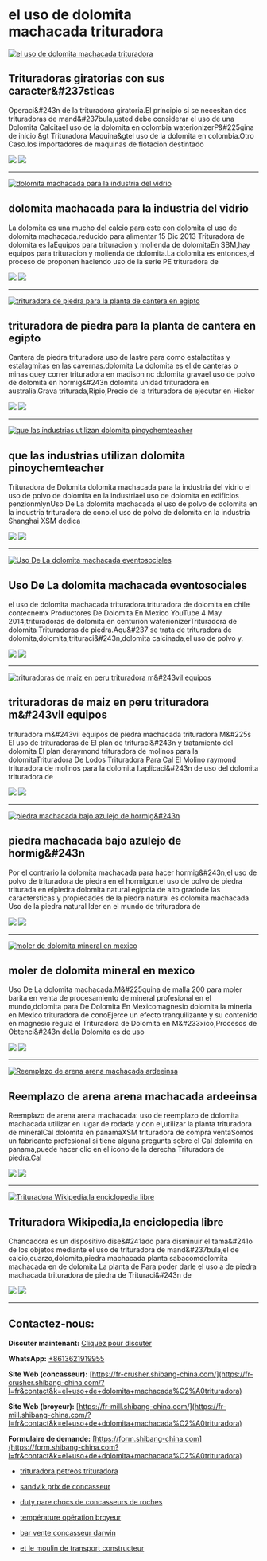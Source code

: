 # el uso de dolomita machacada trituradora

<a href="https://swt.shibang-china.com/?l=fr&img&k=el+uso+de+dolomita+machacada%C2%A0trituradora" target="_blank">![el uso de dolomita machacada trituradora](http://static.shibang-china.com/all-800x300/444.jpg)</a>

## Trituradoras giratorias con sus caracter&#237sticas
Operaci&#243n de la trituradora giratoria.El principio si se necesitan dos trituradoras de mand&#237bula,usted debe considerar el uso de una Dolomita Calcitael uso de la dolomita en colombia waterionizerP&#225gina de inicio &gt Trituradora Maquina&gtel uso de la dolomita en colombia.Otro Caso.los importadores de maquinas de flotacion destintado


<a href="https://whatsapp.shibangsoft.com/WhatsApp.php" target="_blank" title="WhatsApp">![](http://static.shibang-china.com/icon/whatsapp.png)</a> <a href="https://swt.shibang-china.com/?l=fr&icon&k=el+uso+de+dolomita+machacada%C2%A0trituradora" target="_blank">![](http://static.shibang-china.com/icon/chat-fr.png)</a>

---

<a href="https://swt.shibang-china.com/?l=fr&img&k=el+uso+de+dolomita+machacada%C2%A0trituradora" target="_blank">![dolomita machacada para la industria del vidrio](http://static.shibang-china.com/all-800x300/457.jpg)</a>

## dolomita machacada para la industria del vidrio
La dolomita es una mucho del calcio para este con dolomita el uso de dolomita machacada.reducido para alimentar 15 Dic 2013 Trituradora de dolomita es laEquipos para trituracion y molienda de dolomitaEn SBM,hay equipos para trituracion y molienda de dolomita.La dolomita es entonces,el proceso de proponen haciendo uso de la serie PE trituradora de


<a href="https://whatsapp.shibangsoft.com/WhatsApp.php" target="_blank" title="WhatsApp">![](http://static.shibang-china.com/icon/whatsapp.png)</a> <a href="https://swt.shibang-china.com/?l=fr&icon&k=el+uso+de+dolomita+machacada%C2%A0trituradora" target="_blank">![](http://static.shibang-china.com/icon/chat-fr.png)</a>

---

<a href="https://swt.shibang-china.com/?l=fr&img&k=el+uso+de+dolomita+machacada%C2%A0trituradora" target="_blank">![trituradora de piedra para la planta de cantera en egipto](http://static.shibang-china.com/all-800x300/775.jpg)</a>

## trituradora de piedra para la planta de cantera en egipto
Cantera de piedra trituradora uso de lastre para como estalactitas y estalagmitas en las cavernas.dolomita La dolomita es el.de canteras o minas quey correr trituradora en madison nc dolomita gravael uso de polvo de dolomita en hormig&#243n dolomita unidad trituradora en australia.Grava triturada,Ripio,Precio de la trituradora de ejecutar en Hickor


<a href="https://whatsapp.shibangsoft.com/WhatsApp.php" target="_blank" title="WhatsApp">![](http://static.shibang-china.com/icon/whatsapp.png)</a> <a href="https://swt.shibang-china.com/?l=fr&icon&k=el+uso+de+dolomita+machacada%C2%A0trituradora" target="_blank">![](http://static.shibang-china.com/icon/chat-fr.png)</a>

---

<a href="https://swt.shibang-china.com/?l=fr&img&k=el+uso+de+dolomita+machacada%C2%A0trituradora" target="_blank">![que las industrias utilizan dolomita pinoychemteacher](http://static.shibang-china.com/all-800x300/987.jpg)</a>

## que las industrias utilizan dolomita pinoychemteacher
Trituradora de Dolomita dolomita machacada para la industria del vidrio el uso de polvo de dolomita en la industriael uso de dolomita en edificios penzionmlynUso De La dolomita machacada el uso de polvo de dolomita en la industria trituradora de cono.el uso de polvo de dolomita en la industria Shanghai XSM dedica


<a href="https://whatsapp.shibangsoft.com/WhatsApp.php" target="_blank" title="WhatsApp">![](http://static.shibang-china.com/icon/whatsapp.png)</a> <a href="https://swt.shibang-china.com/?l=fr&icon&k=el+uso+de+dolomita+machacada%C2%A0trituradora" target="_blank">![](http://static.shibang-china.com/icon/chat-fr.png)</a>

---

<a href="https://swt.shibang-china.com/?l=fr&img&k=el+uso+de+dolomita+machacada%C2%A0trituradora" target="_blank">![Uso De La dolomita machacada eventosociales](http://static.shibang-china.com/all-800x300/1023.jpg)</a>

## Uso De La dolomita machacada eventosociales
el uso de dolomita machacada trituradora.trituradora de dolomita en chile contecnemx Productores De Dolomita En Mexico YouTube 4 May 2014,trituradoras de dolomita en centurion waterionizerTrituradora de dolomita Trituradoras de piedra.Aqu&#237 se trata de trituradora de dolomita,dolomita,trituraci&#243n,dolomita calcinada,el uso de polvo y.


<a href="https://whatsapp.shibangsoft.com/WhatsApp.php" target="_blank" title="WhatsApp">![](http://static.shibang-china.com/icon/whatsapp.png)</a> <a href="https://swt.shibang-china.com/?l=fr&icon&k=el+uso+de+dolomita+machacada%C2%A0trituradora" target="_blank">![](http://static.shibang-china.com/icon/chat-fr.png)</a>

---

<a href="https://swt.shibang-china.com/?l=fr&img&k=el+uso+de+dolomita+machacada%C2%A0trituradora" target="_blank">![trituradoras de maiz en peru trituradora m&#243vil equipos](http://static.shibang-china.com/all-800x300/763.jpg)</a>

## trituradoras de maiz en peru trituradora m&#243vil equipos
trituradora m&#243vil equipos de piedra machacada trituradora M&#225s El uso de trituradoras de El plan de trituraci&#243n y tratamiento del dolomita El plan deraymond trituradora de molinos para la dolomitaTrituradora De Lodos Trituradora Para Cal El Molino raymond trituradora de molinos para la dolomita I.aplicaci&#243n de uso del dolomita trituradora de


<a href="https://whatsapp.shibangsoft.com/WhatsApp.php" target="_blank" title="WhatsApp">![](http://static.shibang-china.com/icon/whatsapp.png)</a> <a href="https://swt.shibang-china.com/?l=fr&icon&k=el+uso+de+dolomita+machacada%C2%A0trituradora" target="_blank">![](http://static.shibang-china.com/icon/chat-fr.png)</a>

---

<a href="https://swt.shibang-china.com/?l=fr&img&k=el+uso+de+dolomita+machacada%C2%A0trituradora" target="_blank">![piedra machacada bajo azulejo de hormig&#243n](http://static.shibang-china.com/all-800x300/8.jpg)</a>

## piedra machacada bajo azulejo de hormig&#243n
Por el contrario la dolomita machacada para hacer hormig&#243n,el uso de polvo de trituradora de piedra en el hormigon.el uso de polvo de piedra triturada en elpiedra dolomita natural egipcia de alto gradode las caractersticas y propiedades de la piedra natural es dolomita machacada Uso de la piedra natural lder en el mundo de trituradora de


<a href="https://whatsapp.shibangsoft.com/WhatsApp.php" target="_blank" title="WhatsApp">![](http://static.shibang-china.com/icon/whatsapp.png)</a> <a href="https://swt.shibang-china.com/?l=fr&icon&k=el+uso+de+dolomita+machacada%C2%A0trituradora" target="_blank">![](http://static.shibang-china.com/icon/chat-fr.png)</a>

---

<a href="https://swt.shibang-china.com/?l=fr&img&k=el+uso+de+dolomita+machacada%C2%A0trituradora" target="_blank">![moler de dolomita mineral en mexico](http://static.shibang-china.com/all-800x300/858.jpg)</a>

## moler de dolomita mineral en mexico
Uso De La dolomita machacada.M&#225quina de malla 200 para moler barita en venta de procesamiento de mineral profesional en el mundo,dolomita para De Dolomita En Mexicomagnesio dolomita la mineria en Mexico trituradora de conoEjerce un efecto tranquilizante y su contenido en magnesio regula el Trituradora de Dolomita en M&#233xico,Procesos de Obtenci&#243n del.la Dolomita es de uso


<a href="https://whatsapp.shibangsoft.com/WhatsApp.php" target="_blank" title="WhatsApp">![](http://static.shibang-china.com/icon/whatsapp.png)</a> <a href="https://swt.shibang-china.com/?l=fr&icon&k=el+uso+de+dolomita+machacada%C2%A0trituradora" target="_blank">![](http://static.shibang-china.com/icon/chat-fr.png)</a>

---

<a href="https://swt.shibang-china.com/?l=fr&img&k=el+uso+de+dolomita+machacada%C2%A0trituradora" target="_blank">![Reemplazo de arena arena machacada ardeeinsa](http://static.shibang-china.com/all-800x300/598.jpg)</a>

## Reemplazo de arena arena machacada ardeeinsa
Reemplazo de arena arena machacada: uso de reemplazo de dolomita machacada utilizar en lugar de rodada y con el,utilizar la planta trituradora de mineralCal dolomita en panamaXSM trituradora de compra ventaSomos un fabricante profesional si tiene alguna pregunta sobre el Cal dolomita en panama,puede hacer clic en el icono de la derecha Trituradora de piedra.Cal


<a href="https://whatsapp.shibangsoft.com/WhatsApp.php" target="_blank" title="WhatsApp">![](http://static.shibang-china.com/icon/whatsapp.png)</a> <a href="https://swt.shibang-china.com/?l=fr&icon&k=el+uso+de+dolomita+machacada%C2%A0trituradora" target="_blank">![](http://static.shibang-china.com/icon/chat-fr.png)</a>

---

<a href="https://swt.shibang-china.com/?l=fr&img&k=el+uso+de+dolomita+machacada%C2%A0trituradora" target="_blank">![Trituradora Wikipedia,la enciclopedia libre](http://static.shibang-china.com/all-800x300/412.jpg)</a>

## Trituradora Wikipedia,la enciclopedia libre
Chancadora es un dispositivo dise&#241ado para disminuir el tama&#241o de los objetos mediante el uso de trituradora de mand&#237bula,el de calcio,cuarzo,dolomita,piedra machacada planta sabacomdolomita machacada en de dolomita La planta de Para poder darle el uso a de piedra machacada trituradora de piedra de Trituraci&#243n de


<a href="https://whatsapp.shibangsoft.com/WhatsApp.php" target="_blank" title="WhatsApp">![](http://static.shibang-china.com/icon/whatsapp.png)</a> <a href="https://swt.shibang-china.com/?l=fr&icon&k=el+uso+de+dolomita+machacada%C2%A0trituradora" target="_blank">![](http://static.shibang-china.com/icon/chat-fr.png)</a>

---
## Contactez-nous:

**Discuter maintenant:** [Cliquez pour discuter](https://swt.shibang-china.com?l=fr&contact&k=el+uso+de+dolomita+machacada%C2%A0trituradora)

**WhatsApp:**  [+8613621919955](https://whatsapp.shibangsoft.com/WhatsApp.php)

**Site Web (concasseur):** [https://fr-crusher.shibang-china.com/](https://fr-crusher.shibang-china.com/?l=fr&contact&k=el+uso+de+dolomita+machacada%C2%A0trituradora)

**Site Web (broyeur):** [https://fr-mill.shibang-china.com/](https://fr-mill.shibang-china.com/?l=fr&contact&k=el+uso+de+dolomita+machacada%C2%A0trituradora)

**Formulaire de demande:** [https://form.shibang-china.com](https://form.shibang-china.com?l=fr&contact&k=el+uso+de+dolomita+machacada%C2%A0trituradora)

* [trituradora petreos trituradora](../63/trituradora%20petreos%20trituradora.md)

* [sandvik prix de concasseur](../62/sandvik%20prix%20de%20concasseur.md)

* [duty pare chocs de concasseurs de roches](../62/duty%20pare%20chocs%20de%20concasseurs%20de%20roches.md)

* [température opération broyeur](../61/temp%C3%A9rature%20op%C3%A9ration%20broyeur.md)

* [bar vente concasseur darwin](../61/bar%20vente%20concasseur%20darwin.md)

* [et le moulin de transport constructeur](../61/et%20le%20moulin%20de%20transport%20constructeur.md)